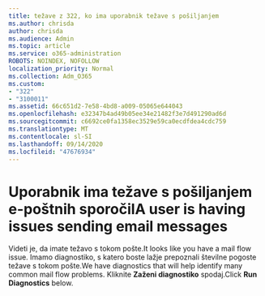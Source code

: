 ```yaml
---
title: težave z 322, ko ima uporabnik težave s pošiljanjem
ms.author: chrisda
author: chrisda
ms.audience: Admin
ms.topic: article
ms.service: o365-administration
ROBOTS: NOINDEX, NOFOLLOW
localization_priority: Normal
ms.collection: Adm_O365
ms.custom:
- "322"
- "3100011"
ms.assetid: 66c651d2-7e58-4bd8-a009-05065e644043
ms.openlocfilehash: e32347b4ad49b05ee34e21482f3e7d491290ad6d
ms.sourcegitcommit: c6692ce0fa1358ec3529e59ca0ecdfdea4cdc759
ms.translationtype: MT
ms.contentlocale: sl-SI
ms.lasthandoff: 09/14/2020
ms.locfileid: "47676934"
---
```

# <a name="a-user-is-having-issues-sending-email-messages"></a><span data-ttu-id="9763e-102">Uporabnik ima težave s pošiljanjem e-poštnih sporočil</span><span class="sxs-lookup"><span data-stu-id="9763e-102">A user is having issues sending email messages</span></span>

<span data-ttu-id="9763e-103">Videti je, da imate težavo s tokom pošte.</span><span class="sxs-lookup"><span data-stu-id="9763e-103">It looks like you have a mail flow issue.</span></span> <span data-ttu-id="9763e-104">Imamo diagnostiko, s katero boste lažje prepoznali številne pogoste težave s tokom pošte.</span><span class="sxs-lookup"><span data-stu-id="9763e-104">We have diagnostics that will help identify many common mail flow problems.</span></span> <span data-ttu-id="9763e-105">Kliknite **Zaženi diagnostiko** spodaj.</span><span class="sxs-lookup"><span data-stu-id="9763e-105">Click **Run Diagnostics** below.</span></span>
